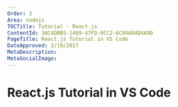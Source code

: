 ```yaml
---
Order: 2
Area: nodejs
TOCTitle: Tutorial - React.js
ContentId: 3AC4DBB5-1469-47FD-9CC2-6C94684D4A9D
PageTitle: React.js Tutorial in VS Code
DateApproved: 3/10/2017
MetaDescription: 
MetaSocialImage: 
---
```


# React.js Tutorial in VS Code